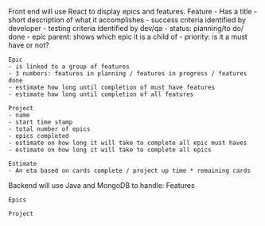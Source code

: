 Front end will use React to display epics and features.
	Feature
	- Has a title
	- short description of what it accomplishes
	- success criteria identified by developer
	- testing criteria identified by dev/qa
	- status: planning/to do/ done
	- epic parent: shows which epic it is a child of
	- priority: is it a must have or not?

	Epic
	- is linked to a group of features
	- 3 numbers: features in planning / features in progress / features done
	- estimate how long until completion of must have features
	- estimate how long until completion of all features

	Project
	- name
	- start time stamp
	- total number of epics
	- epics completed
	- estimate on how long it will take to complete all epic must haves
	- estimate on how long it will take to complete all epics

	Estimate
	- An eta based on cards complete / project up time * remaining cards

Backend will use Java and MongoDB to handle:
	Features
		

	Epics

	Project
